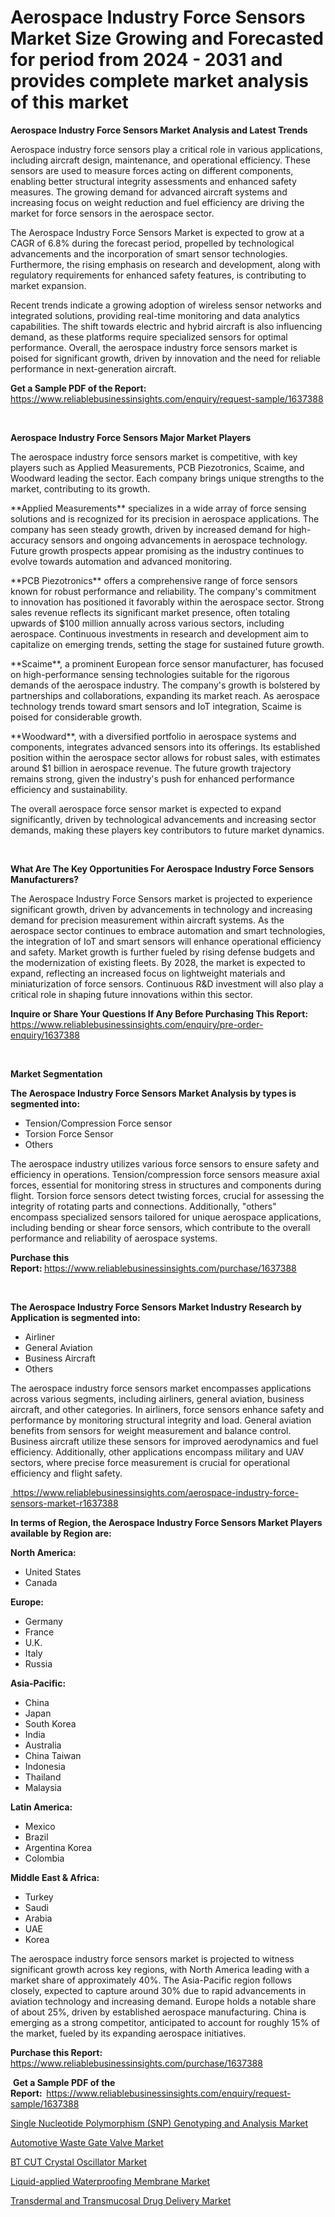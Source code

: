 <p><h1>Aerospace Industry Force Sensors Market Size Growing and Forecasted for period from 2024 - 2031 and provides complete market analysis of this market</h1></p><p><strong>Aerospace Industry Force Sensors Market Analysis and Latest Trends</strong></p>
<p><p>Aerospace industry force sensors play a critical role in various applications, including aircraft design, maintenance, and operational efficiency. These sensors are used to measure forces acting on different components, enabling better structural integrity assessments and enhanced safety measures. The growing demand for advanced aircraft systems and increasing focus on weight reduction and fuel efficiency are driving the market for force sensors in the aerospace sector.</p><p>The Aerospace Industry Force Sensors Market is expected to grow at a CAGR of 6.8% during the forecast period, propelled by technological advancements and the incorporation of smart sensor technologies. Furthermore, the rising emphasis on research and development, along with regulatory requirements for enhanced safety features, is contributing to market expansion. </p><p>Recent trends indicate a growing adoption of wireless sensor networks and integrated solutions, providing real-time monitoring and data analytics capabilities. The shift towards electric and hybrid aircraft is also influencing demand, as these platforms require specialized sensors for optimal performance. Overall, the aerospace industry force sensors market is poised for significant growth, driven by innovation and the need for reliable performance in next-generation aircraft.</p></p>
<p><strong>Get a Sample PDF of the Report:&nbsp;</strong> <a href="https://www.reliablebusinessinsights.com/enquiry/request-sample/1637388?utm_campaign=115&utm_medium=2&utm_source=Github&utm_content=ia&utm_term=07122024&utm_id=aerospace-industry-force-sensors">https://www.reliablebusinessinsights.com/enquiry/request-sample/1637388</a></p>
<p>&nbsp;</p>
<p><strong>Aerospace Industry Force Sensors Major Market Players</strong></p>
<p><p>The aerospace industry force sensors market is competitive, with key players such as Applied Measurements, PCB Piezotronics, Scaime, and Woodward leading the sector. Each company brings unique strengths to the market, contributing to its growth.</p><p>**Applied Measurements** specializes in a wide array of force sensing solutions and is recognized for its precision in aerospace applications. The company has seen steady growth, driven by increased demand for high-accuracy sensors and ongoing advancements in aerospace technology. Future growth prospects appear promising as the industry continues to evolve towards automation and advanced monitoring.</p><p>**PCB Piezotronics** offers a comprehensive range of force sensors known for robust performance and reliability. The company's commitment to innovation has positioned it favorably within the aerospace sector. Strong sales revenue reflects its significant market presence, often totaling upwards of $100 million annually across various sectors, including aerospace. Continuous investments in research and development aim to capitalize on emerging trends, setting the stage for sustained future growth.</p><p>**Scaime**, a prominent European force sensor manufacturer, has focused on high-performance sensing technologies suitable for the rigorous demands of the aerospace industry. The company's growth is bolstered by partnerships and collaborations, expanding its market reach. As aerospace technology trends toward smart sensors and IoT integration, Scaime is poised for considerable growth.</p><p>**Woodward**, with a diversified portfolio in aerospace systems and components, integrates advanced sensors into its offerings. Its established position within the aerospace sector allows for robust sales, with estimates around $1 billion in aerospace revenue. The future growth trajectory remains strong, given the industry's push for enhanced performance efficiency and sustainability.</p><p>The overall aerospace force sensor market is expected to expand significantly, driven by technological advancements and increasing sector demands, making these players key contributors to future market dynamics.</p></p>
<p>&nbsp;</p>
<p><strong>What Are The Key Opportunities For Aerospace Industry Force Sensors Manufacturers?</strong></p>
<p><p>The Aerospace Industry Force Sensors market is projected to experience significant growth, driven by advancements in technology and increasing demand for precision measurement within aircraft systems. As the aerospace sector continues to embrace automation and smart technologies, the integration of IoT and smart sensors will enhance operational efficiency and safety. Market growth is further fueled by rising defense budgets and the modernization of existing fleets. By 2028, the market is expected to expand, reflecting an increased focus on lightweight materials and miniaturization of force sensors. Continuous R&D investment will also play a critical role in shaping future innovations within this sector.</p></p>
<p><strong>Inquire or Share Your Questions If Any Before Purchasing This Report:</strong> <a href="https://www.reliablebusinessinsights.com/enquiry/pre-order-enquiry/1637388?utm_campaign=115&utm_medium=2&utm_source=Github&utm_content=ia&utm_term=07122024&utm_id=aerospace-industry-force-sensors">https://www.reliablebusinessinsights.com/enquiry/pre-order-enquiry/1637388</a></p>
<p>&nbsp;</p>
<p><strong>Market Segmentation</strong></p>
<p><strong>The Aerospace Industry Force Sensors Market Analysis by types is segmented into:</strong></p>
<p><ul><li>Tension/Compression Force sensor</li><li>Torsion Force Sensor</li><li>Others</li></ul></p>
<p><p>The aerospace industry utilizes various force sensors to ensure safety and efficiency in operations. Tension/compression force sensors measure axial forces, essential for monitoring stress in structures and components during flight. Torsion force sensors detect twisting forces, crucial for assessing the integrity of rotating parts and connections. Additionally, "others" encompass specialized sensors tailored for unique aerospace applications, including bending or shear force sensors, which contribute to the overall performance and reliability of aerospace systems.</p></p>
<p><strong>Purchase this Report:&nbsp;</strong><a href="https://www.reliablebusinessinsights.com/purchase/1637388?utm_campaign=115&utm_medium=2&utm_source=Github&utm_content=ia&utm_term=07122024&utm_id=aerospace-industry-force-sensors">https://www.reliablebusinessinsights.com/purchase/1637388</a></p>
<p>&nbsp;</p>
<p><strong>The Aerospace Industry Force Sensors Market Industry Research by Application is segmented into:</strong></p>
<p><ul><li>Airliner</li><li>General Aviation</li><li>Business Aircraft</li><li>Others</li></ul></p>
<p><p>The aerospace industry force sensors market encompasses applications across various segments, including airliners, general aviation, business aircraft, and other categories. In airliners, force sensors enhance safety and performance by monitoring structural integrity and load. General aviation benefits from sensors for weight measurement and balance control. Business aircraft utilize these sensors for improved aerodynamics and fuel efficiency. Additionally, other applications encompass military and UAV sectors, where precise force measurement is crucial for operational efficiency and flight safety.</p></p>
<p><a href="https://www.reliablebusinessinsights.com/aerospace-industry-force-sensors-market-r1637388?utm_campaign=115&utm_medium=2&utm_source=Github&utm_content=ia&utm_term=07122024&utm_id=aerospace-industry-force-sensors">&nbsp;https://www.reliablebusinessinsights.com/aerospace-industry-force-sensors-market-r1637388</a></p>
<p><strong>In terms of Region, the Aerospace Industry Force Sensors Market Players available by Region are:</strong></p>
<p>
    <p> <strong> North America: </strong>
        <ul>
            <li>United States</li>
            <li>Canada</li>
        </ul>
        </p> 
    <p> <strong> Europe: </strong>
        <ul>
            <li>Germany</li>
            <li>France</li>
            <li>U.K.</li>
            <li>Italy</li>
            <li>Russia</li>
        </ul>
        </p> 
    <p> <strong> Asia-Pacific: </strong>
        <ul>
            <li>China</li>
            <li>Japan</li>
            <li>South Korea</li>
            <li>India</li>
            <li>Australia</li>
            <li>China Taiwan</li>
            <li>Indonesia</li>
            <li>Thailand</li>
            <li>Malaysia</li>
        </ul>
        </p> 
    <p> <strong> Latin America: </strong>
        <ul>
            <li>Mexico</li>
            <li>Brazil</li>
            <li>Argentina Korea</li>
            <li>Colombia</li>
        </ul>
        </p> 
    <p> <strong> Middle East & Africa: </strong>
        <ul>
            <li>Turkey</li>
            <li>Saudi</li>
            <li>Arabia</li>
            <li>UAE</li>
            <li>Korea</li>
        </ul>
    </p>
    </p>
<p><p>The aerospace industry force sensors market is projected to witness significant growth across key regions, with North America leading with a market share of approximately 40%. The Asia-Pacific region follows closely, expected to capture around 30% due to rapid advancements in aviation technology and increasing demand. Europe holds a notable share of about 25%, driven by established aerospace manufacturing. China is emerging as a strong competitor, anticipated to account for roughly 15% of the market, fueled by its expanding aerospace initiatives.</p></p>
<p><strong>Purchase this Report: </strong><a href="https://www.reliablebusinessinsights.com/purchase/1637388?utm_campaign=115&utm_medium=2&utm_source=Github&utm_content=ia&utm_term=07122024&utm_id=aerospace-industry-force-sensors">https://www.reliablebusinessinsights.com/purchase/1637388</a></p>
<p>&nbsp;<strong>Get a Sample PDF of the Report:&nbsp;&nbsp;</strong><a href="https://www.reliablebusinessinsights.com/enquiry/request-sample/1637388?utm_campaign=115&utm_medium=2&utm_source=Github&utm_content=ia&utm_term=07122024&utm_id=aerospace-industry-force-sensors">https://www.reliablebusinessinsights.com/enquiry/request-sample/1637388</a></p>
<p><strong></strong></p>
<p><p><a href="https://www.linkedin.com/pulse/valuation-production-cost-growth-factors-single-nucleotide-polymorphism-mcdyc?utm_campaign=115&utm_medium=2&utm_source=Github&utm_content=ia&utm_term=07122024&utm_id=aerospace-industry-force-sensors">Single Nucleotide Polymorphism (SNP) Genotyping and Analysis Market</a></p><p><a href="https://github.com/soltihoney74575/Market-Research-Report-List-1/blob/main/automotive-waste-gate-valve-market.md?utm_campaign=115&utm_medium=2&utm_source=Github&utm_content=ia&utm_term=07122024&utm_id=aerospace-industry-force-sensors">Automotive Waste Gate Valve Market</a></p><p><a href="https://issuu.com/reportprime-2/docs/bt-cut-crystal-oscillator-market-size-2030.pptx?utm_campaign=115&utm_medium=2&utm_source=Github&utm_content=ia&utm_term=07122024&utm_id=aerospace-industry-force-sensors">BT CUT Crystal Oscillator Market</a></p><p><a href="https://issuu.com/reportprime-2/docs/liquid-applied-waterproofing-membrane-market-size-?utm_campaign=115&utm_medium=2&utm_source=Github&utm_content=ia&utm_term=07122024&utm_id=aerospace-industry-force-sensors">Liquid-applied Waterproofing Membrane Market</a></p><p><a href="https://www.linkedin.com/pulse/t-insight-dial-ziosf?utm_campaign=115&utm_medium=2&utm_source=Github&utm_content=ia&utm_term=07122024&utm_id=aerospace-industry-force-sensors">Transdermal and Transmucosal Drug Delivery Market</a></p></p>